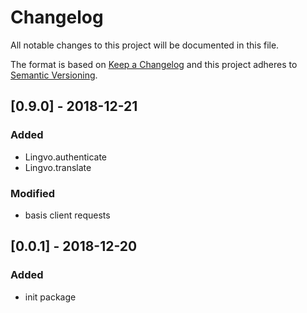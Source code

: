# Changelog
All notable changes to this project will be documented in this file.

The format is based on [Keep a Changelog](http://keepachangelog.com/en/1.0.0/)
and this project adheres to [Semantic Versioning](http://semver.org/spec/v2.0.0.html).

## [0.9.0] - 2018-12-21
### Added
- Lingvo.authenticate
- Lingvo.translate

### Modified
- basis client requests

## [0.0.1] - 2018-12-20
### Added
- init package
